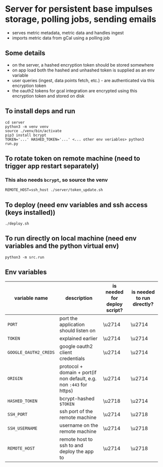 # Server for persistent base impulses storage, polling jobs, sending emails
* serves metric metadata, metric data and handles ingest
* imports metric data from gCal using a polling job

## Some details
* on the server, a hashed encryption token should be stored somewhere
* on app load both the hashed and unhashed token is supplied as an env variable
* user queries (ingest, data points fetch, etc.) - are authenticated via this encryption token
* the oauth2 tokens for gcal integration are encrypted using this encryption token and stored on disk

## To install deps and run
```
cd server
python3 -m venv venv
source ./venv/bin/activate
pip3 install bcrypt
TOKEN='...' HASHED_TOKEN='...' <... other env veriables> python3 run.py
```
## To rotate token on remote machine (need to trigger app restart separately)
### This also needs `bcrypt`, so source the venv
```
REMOTE_HOST=ssh_host ./server/token_update.sh
```
## To deploy (need env variables and ssh access (keys installed))
```
./deploy.sh
```
## To run directly on local machine (need env variables and the python virtual env)
```
python3 -m src.run
```
## Env variables
|variable name|description|is needed for deploy script?|is needed to run directly?|
|-|-|-|-|
|`PORT`|port the application should listen on|\u2714|\u2714|
|`TOKEN`|explained earlier|\u2714|\u2714|
|`GOOGLE_OAUTH2_CREDS`|google oauth2 client credentials|\u2714|\u2714|
|`ORIGIN`|protocol + domain + port(if non default, e.g. non `:443` for https)|\u2714|\u2714|
|`HASHED_TOKEN`|bcrypt-hashed `$TOKEN`|\u2718|\u2714|
|`SSH_PORT`|ssh port of the remote machine|\u2714 |\u2718|
|`SSH_USERNAME`|username on the remote machine|\u2714 |\u2718|
|`REMOTE_HOST`|remote host to ssh to and deploy the app to|\u2714 |\u2718|
